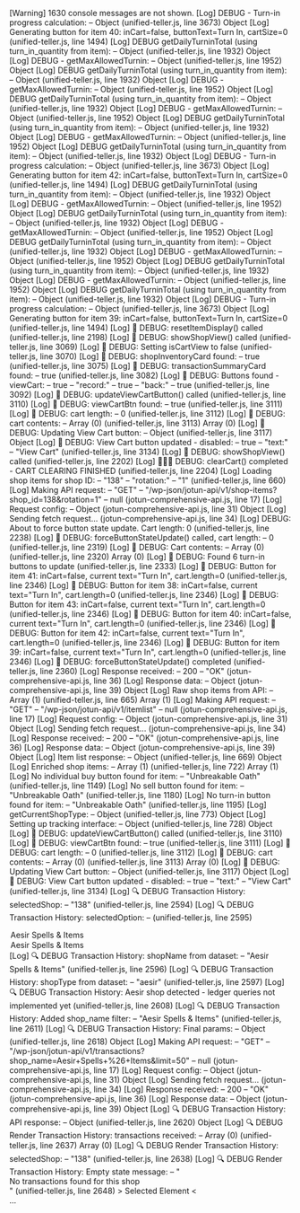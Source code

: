 [Warning] 1630 console messages are not shown.
[Log] DEBUG - Turn-in progress calculation: – Object (unified-teller.js, line 3673)
Object
[Log] Generating button for item 40: inCart=false, buttonText=Turn In, cartSize=0 (unified-teller.js, line 1494)
[Log] DEBUG getDailyTurninTotal (using turn_in_quantity from item): – Object (unified-teller.js, line 1932)
Object
[Log] DEBUG - getMaxAllowedTurnin: – Object (unified-teller.js, line 1952)
Object
[Log] DEBUG getDailyTurninTotal (using turn_in_quantity from item): – Object (unified-teller.js, line 1932)
Object
[Log] DEBUG - getMaxAllowedTurnin: – Object (unified-teller.js, line 1952)
Object
[Log] DEBUG getDailyTurninTotal (using turn_in_quantity from item): – Object (unified-teller.js, line 1932)
Object
[Log] DEBUG - getMaxAllowedTurnin: – Object (unified-teller.js, line 1952)
Object
[Log] DEBUG getDailyTurninTotal (using turn_in_quantity from item): – Object (unified-teller.js, line 1932)
Object
[Log] DEBUG - getMaxAllowedTurnin: – Object (unified-teller.js, line 1952)
Object
[Log] DEBUG getDailyTurninTotal (using turn_in_quantity from item): – Object (unified-teller.js, line 1932)
Object
[Log] DEBUG - Turn-in progress calculation: – Object (unified-teller.js, line 3673)
Object
[Log] Generating button for item 42: inCart=false, buttonText=Turn In, cartSize=0 (unified-teller.js, line 1494)
[Log] DEBUG getDailyTurninTotal (using turn_in_quantity from item): – Object (unified-teller.js, line 1932)
Object
[Log] DEBUG - getMaxAllowedTurnin: – Object (unified-teller.js, line 1952)
Object
[Log] DEBUG getDailyTurninTotal (using turn_in_quantity from item): – Object (unified-teller.js, line 1932)
Object
[Log] DEBUG - getMaxAllowedTurnin: – Object (unified-teller.js, line 1952)
Object
[Log] DEBUG getDailyTurninTotal (using turn_in_quantity from item): – Object (unified-teller.js, line 1932)
Object
[Log] DEBUG - getMaxAllowedTurnin: – Object (unified-teller.js, line 1952)
Object
[Log] DEBUG getDailyTurninTotal (using turn_in_quantity from item): – Object (unified-teller.js, line 1932)
Object
[Log] DEBUG - getMaxAllowedTurnin: – Object (unified-teller.js, line 1952)
Object
[Log] DEBUG getDailyTurninTotal (using turn_in_quantity from item): – Object (unified-teller.js, line 1932)
Object
[Log] DEBUG - Turn-in progress calculation: – Object (unified-teller.js, line 3673)
Object
[Log] Generating button for item 39: inCart=false, buttonText=Turn In, cartSize=0 (unified-teller.js, line 1494)
[Log] 🚨 DEBUG: resetItemDisplay() called (unified-teller.js, line 2198)
[Log] 🚨 DEBUG: showShopView() called (unified-teller.js, line 3069)
[Log] 🚨 DEBUG: Setting isCartView to false (unified-teller.js, line 3070)
[Log] 🚨 DEBUG: shopInventoryCard found: – true (unified-teller.js, line 3075)
[Log] 🚨 DEBUG: transactionSummaryCard found: – true (unified-teller.js, line 3082)
[Log] 🚨 DEBUG: Buttons found - viewCart: – true – "record:" – true – "back:" – true (unified-teller.js, line 3092)
[Log] 🚨 DEBUG: updateViewCartButton() called (unified-teller.js, line 3110)
[Log] 🚨 DEBUG: viewCartBtn found: – true (unified-teller.js, line 3111)
[Log] 🚨 DEBUG: cart length: – 0 (unified-teller.js, line 3112)
[Log] 🚨 DEBUG: cart contents: – Array (0) (unified-teller.js, line 3113)
Array (0)
[Log] 🚨 DEBUG: Updating View Cart button: – Object (unified-teller.js, line 3117)
Object
[Log] 🚨 DEBUG: View Cart button updated - disabled: – true – "text:" – "View Cart" (unified-teller.js, line 3134)
[Log] 🚨 DEBUG: showShopView() called (unified-teller.js, line 2202)
[Log] 🚨🚨🚨 DEBUG: clearCart() completed - CART CLEARING FINISHED (unified-teller.js, line 2204)
[Log] Loading shop items for shop ID: – "138" – "rotation:" – "1" (unified-teller.js, line 660)
[Log] Making API request: – "GET" – "/wp-json/jotun-api/v1/shop-items?shop_id=138&rotation=1" – null (jotun-comprehensive-api.js, line 17)
[Log] Request config: – Object (jotun-comprehensive-api.js, line 31)
Object
[Log] Sending fetch request... (jotun-comprehensive-api.js, line 34)
[Log] DEBUG: About to force button state update. Cart length: 0 (unified-teller.js, line 2238)
[Log] 🚨 DEBUG: forceButtonStateUpdate() called, cart length: – 0 (unified-teller.js, line 2319)
[Log] 🚨 DEBUG: Cart contents: – Array (0) (unified-teller.js, line 2320)
Array (0)
[Log] 🚨 DEBUG: Found 6 turn-in buttons to update (unified-teller.js, line 2333)
[Log] 🚨 DEBUG: Button for item 41: inCart=false, current text="Turn In", cart.length=0 (unified-teller.js, line 2346)
[Log] 🚨 DEBUG: Button for item 38: inCart=false, current text="Turn In", cart.length=0 (unified-teller.js, line 2346)
[Log] 🚨 DEBUG: Button for item 43: inCart=false, current text="Turn In", cart.length=0 (unified-teller.js, line 2346)
[Log] 🚨 DEBUG: Button for item 40: inCart=false, current text="Turn In", cart.length=0 (unified-teller.js, line 2346)
[Log] 🚨 DEBUG: Button for item 42: inCart=false, current text="Turn In", cart.length=0 (unified-teller.js, line 2346)
[Log] 🚨 DEBUG: Button for item 39: inCart=false, current text="Turn In", cart.length=0 (unified-teller.js, line 2346)
[Log] 🚨 DEBUG: forceButtonStateUpdate() completed (unified-teller.js, line 2360)
[Log] Response received: – 200 – "OK" (jotun-comprehensive-api.js, line 36)
[Log] Response data: – Object (jotun-comprehensive-api.js, line 39)
Object
[Log] Raw shop items from API: – Array (1) (unified-teller.js, line 665)
Array (1)
[Log] Making API request: – "GET" – "/wp-json/jotun-api/v1/itemlist" – null (jotun-comprehensive-api.js, line 17)
[Log] Request config: – Object (jotun-comprehensive-api.js, line 31)
Object
[Log] Sending fetch request... (jotun-comprehensive-api.js, line 34)
[Log] Response received: – 200 – "OK" (jotun-comprehensive-api.js, line 36)
[Log] Response data: – Object (jotun-comprehensive-api.js, line 39)
Object
[Log] Item list response: – Object (unified-teller.js, line 669)
Object
[Log] Enriched shop items: – Array (1) (unified-teller.js, line 722)
Array (1)
[Log] No individual buy button found for item: – "Unbreakable Oath" (unified-teller.js, line 1149)
[Log] No sell button found for item: – "Unbreakable Oath" (unified-teller.js, line 1180)
[Log] No turn-in button found for item: – "Unbreakable Oath" (unified-teller.js, line 1195)
[Log] getCurrentShopType: – Object (unified-teller.js, line 773)
Object
[Log] Setting up tracking interface: – Object (unified-teller.js, line 728)
Object
[Log] 🚨 DEBUG: updateViewCartButton() called (unified-teller.js, line 3110)
[Log] 🚨 DEBUG: viewCartBtn found: – true (unified-teller.js, line 3111)
[Log] 🚨 DEBUG: cart length: – 0 (unified-teller.js, line 3112)
[Log] 🚨 DEBUG: cart contents: – Array (0) (unified-teller.js, line 3113)
Array (0)
[Log] 🚨 DEBUG: Updating View Cart button: – Object (unified-teller.js, line 3117)
Object
[Log] 🚨 DEBUG: View Cart button updated - disabled: – true – "text:" – "View Cart" (unified-teller.js, line 3134)
[Log] 🔍 DEBUG Transaction History: selectedShop: – "138" (unified-teller.js, line 2594)
[Log] 🔍 DEBUG Transaction History: selectedOption: –  (unified-teller.js, line 2595)
<option value="138" data-shop-name="Aesir Spells & Items" data-shop-type="aesir" data-current-rotation="1">Aesir Spells & Items</option>

<option value="138" data-shop-name="Aesir Spells & Items" data-shop-type="aesir" data-current-rotation="1">Aesir Spells & Items</option>
[Log] 🔍 DEBUG Transaction History: shopName from dataset: – "Aesir Spells & Items" (unified-teller.js, line 2596)
[Log] 🔍 DEBUG Transaction History: shopType from dataset: – "aesir" (unified-teller.js, line 2597)
[Log] 🔍 DEBUG Transaction History: Aesir shop detected - ledger queries not implemented yet (unified-teller.js, line 2608)
[Log] 🔍 DEBUG Transaction History: Added shop_name filter: – "Aesir Spells & Items" (unified-teller.js, line 2611)
[Log] 🔍 DEBUG Transaction History: Final params: – Object (unified-teller.js, line 2618)
Object
[Log] Making API request: – "GET" – "/wp-json/jotun-api/v1/transactions?shop_name=Aesir+Spells+%26+Items&limit=50" – null (jotun-comprehensive-api.js, line 17)
[Log] Request config: – Object (jotun-comprehensive-api.js, line 31)
Object
[Log] Sending fetch request... (jotun-comprehensive-api.js, line 34)
[Log] Response received: – 200 – "OK" (jotun-comprehensive-api.js, line 36)
[Log] Response data: – Object (jotun-comprehensive-api.js, line 39)
Object
[Log] 🔍 DEBUG Transaction History: API response: – Object (unified-teller.js, line 2620)
Object
[Log] 🔍 DEBUG Render Transaction History: transactions received: – Array (0) (unified-teller.js, line 2637)
Array (0)
[Log] 🔍 DEBUG Render Transaction History: selectedShop: – "138" (unified-teller.js, line 2638)
[Log] 🔍 DEBUG Render Transaction History: Empty state message: – "<div class=\"transaction-item\">No transactions found for this shop</div>" (unified-teller.js, line 2648)
> Selected Element
< <div class="history-controls">…</div>